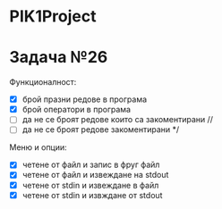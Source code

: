 # PIK1Project
# Задача №26
Функционалност:
- [x] брoй празни редове в програма
- [x] брoй оператори в програма
- [ ] да не се броят редове които са закоментирани //
- [ ] да не се броят редове закоментирани */

Меню и опции:
- [x] четене от файл и запис в фруг файл
- [x] четене от файл и извеждане на stdout
- [x] четене от stdin и извеждане в файл
- [x] четене от stdin и извждане от stdout
